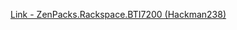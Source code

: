 [Link - ZenPacks.Rackspace.BTI7200 (Hackman238)](https://github.com/Hackman238/ZenPacks.Rackspace.BTI7200)
